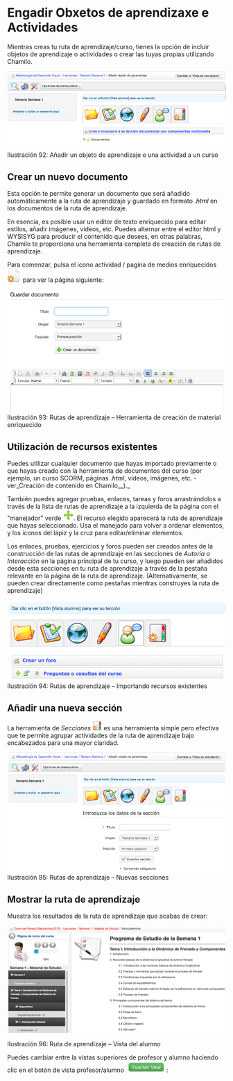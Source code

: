 # Engadir Obxetos de aprendizaxe e Actividades

Mientras creas tu ruta de aprendizaje/curso, tienes la opción de incluir objetos de aprendizaje o actividades o crear las tuyas propias utilizando Chamilo.

![](../../.gitbook/assets/graficos63%20%287%29.png)

Ilustración 92: Añadir un objeto de aprendizaje o una actividad a un curso

## Crear un nuevo documento <a id="crear-un-nuevo-documento"></a>

Esta opción te permite generar un documento que será añadido automáticamente a la ruta de aprendizaje y guardado en formato _.html_ en los documentos de la ruta de aprendizaje.

En esencia, es posible usar un editor de texto enriquecido para editar estilos, añadir imágenes, vídeos, etc. Puedes alternar entre el editor html y WYSISYG para producir el contenido que desees, en otras palabras, Chamilo te proporciona una herramienta completa de creación de rutas de aprendizaje.

Para comenzar, pulsa el icono actividad / pagina de medios enriquecidos ![](../../.gitbook/assets/graphics24%20%284%29.png) para ver la página siguiente:

![](../../.gitbook/assets/graficos64%20%286%29.png)Ilustración 93: Rutas de aprendizaje – Herramienta de creación de material enriquecido

## Utilización de recursos existentes <a id="utilizaci-n-de-recursos-existentes"></a>

Puedes utilizar cualquier documento que hayas importado previamente o que hayas creado con la herramienta de documentos del curso \(por ejemplo, un curso SCORM, páginas ._html_, vídeos, imágenes, etc. - ver_Creación de contenido en Chamilo\_\_\)._

También puedes agregar pruebas, enlaces, tareas y foros arrastrándolos a través de la lista de rutas de aprendizaje a la izquierda de la página con el "manejador" verde ![](../../.gitbook/assets/graficos65%20%287%29.png). El recurso elegido aparecerá la ruta de aprendizaje que hayas seleccionado. Usa el manejado para volver a ordenar elementos, y los iconos del lápiz y la cruz para editar/eliminar elementos.

Los enlaces, pruebas, ejercicios y foros pueden ser creados antes de la construcción de las rutas de aprendizaje en las secciones de _Autoría o Interacción_ en la página principal de tu curso, y luego pueden ser añadidos desde esta secciones en tu ruta de aprendizaje a través de la pestaña relevante en la página de la ruta de aprendizaje. \(Alternativamente, se pueden crear directamente como pestañas mientras construyes la ruta de aprendizaje\)

![](../../.gitbook/assets/graficos68%20%287%29.png)Ilustración 94: Rutas de aprendizaje – Importando recursos existentes

## Añadir una nueva sección <a id="a-adir-una-nueva-secci-n"></a>

La herramienta de _Secciones_ ![](../../.gitbook/assets/graphics33%20%284%29.png) es una herramienta simple pero efectiva que te permite agrupar actividades de la ruta de aprendizaje bajo encabezados para una mayor claridad.

![](../../.gitbook/assets/graficos69%20%286%29.png)Ilustración 95: Rutas de aprendizaje – Nuevas secciones

## Mostrar la ruta de aprendizaje <a id="mostrar-la-ruta-de-aprendizaje"></a>

Muestra los resultados de la ruta de aprendizaje que acabas de crear:

![](../../.gitbook/assets/graficos70%20%286%29.png)

Ilustración 96: Ruta de aprendizaje – Vista del alumno

Puedes cambiar entre la vistas superiores de profesor y alumno haciendo clic en el botón de vista profesor/alumno ![](../../.gitbook/assets/graphics31%20%284%29.png):

